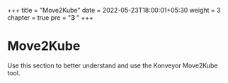 +++
title = "Move2Kube"
date = 2022-05-23T18:00:01+05:30
weight = 3
chapter = true
pre = "<b>3 </b>"
+++

# Move2Kube

Use this section to better understand and use the Konveyor Move2Kube tool.
